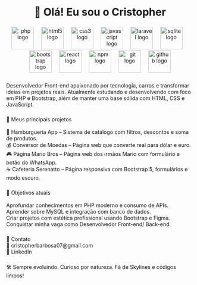 <h1 align="center">👋 Olá! Eu sou o Cristopher</h1>

###

<div align="center">
  <img src="https://cdn.jsdelivr.net/gh/devicons/devicon/icons/php/php-original.svg" height="60" alt="php logo"  />
  <img width="12" />
  <img src="https://cdn.jsdelivr.net/gh/devicons/devicon/icons/html5/html5-original.svg" height="60" alt="html5 logo"  />
  <img width="12" />
  <img src="https://cdn.jsdelivr.net/gh/devicons/devicon/icons/css3/css3-original.svg" height="60" alt="css3 logo"  />
  <img width="12" />
  <img src="https://cdn.jsdelivr.net/gh/devicons/devicon/icons/javascript/javascript-original.svg" height="60" alt="javascript logo"  />
  <img width="12" />
  <img src="https://cdn.jsdelivr.net/gh/devicons/devicon/icons/laravel/laravel-original.svg" height="60" alt="laravel logo"  />
  <img width="12" />
  <img src="https://cdn.jsdelivr.net/gh/devicons/devicon/icons/sqlite/sqlite-original.svg" height="60" alt="sqlite logo"  />
  <img width="12" />
  <img src="https://cdn.jsdelivr.net/gh/devicons/devicon/icons/bootstrap/bootstrap-original.svg" height="60" alt="bootstrap logo"  />
  <img width="12" />
  <img src="https://cdn.jsdelivr.net/gh/devicons/devicon/icons/react/react-original.svg" height="60" alt="react logo"  />
  <img width="12" />
  <img src="https://cdn.jsdelivr.net/gh/devicons/devicon/icons/npm/npm-original-wordmark.svg" height="60" alt="npm logo"  />
  <img width="12" />
  <img src="https://cdn.jsdelivr.net/gh/devicons/devicon/icons/git/git-original.svg" height="60" alt="git logo"  />
  <img width="12" />
  <img src="https://cdn.jsdelivr.net/gh/devicons/devicon/icons/github/github-original.svg" height="60" alt="github logo"  />
</div>

###

<p align="left">Desenvolvedor Front-end apaixonado por tecnologia, carros e transformar ideias em projetos reais. Atualmente estudando e desenvolvendo com foco em PHP e Bootstrap, além de manter uma base sólida com HTML, CSS e JavaScript.</p>

###

<p align="left">📂 Meus principais projetos<br><br>🍔 Hamburgueria App – Sistema de catálogo com filtros, descontos e soma de produtos.<br>💰 Conversor de Moedas – Página web que converte real para dólar e euro.<br>🎮 Página Mario Bros – Página web dos irmãos Mario com formulário e botão do WhatsApp.<br>☕ Cafeteria Serenatto – Página responsiva com Bootstrap 5, formulários e modo escuro.</p>

###

<p align="left">🎯 Objetivos atuais<br><br>Aprofundar conhecimentos em PHP moderno e consumo de APIs.<br>Aprender sobre MySQL e integração com banco de dados.<br>Criar projetos com estética profissional usando Bootstrap e Figma.<br>Conquistar minha vaga como Desenvolvedor Front-end/ Back-end.</p>

###

<p align="left">💼 Contato<br>📧 cristopherbarbosa07@gmail.com<br>💼 LinkedIn</p>

###

<p align="left">🛠️ Sempre evoluindo. Curioso por natureza. Fã de Skylines e códigos limpos!</p>

###

